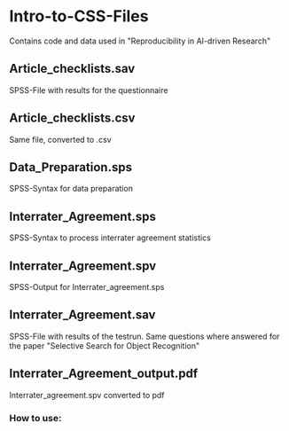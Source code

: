 # Intro-to-CSS-Files
Contains code and data used in "Reproducibility in AI-driven Research"


## Article_checklists.sav
SPSS-File with results for the questionnaire

## Article_checklists.csv
Same file, converted to .csv

## Data_Preparation.sps
SPSS-Syntax for data preparation 

## Interrater_Agreement.sps
SPSS-Syntax to process interrater agreement statistics 

## Interrater_Agreement.spv
SPSS-Output for Interrater_agreement.sps

## Interrater_Agreement.sav
SPSS-File with results of the testrun. Same questions where answered for the paper "Selective Search for Object Recognition" 

## Interrater_Agreement_output.pdf
Interrater_agreement.spv converted to pdf

### How to use:



